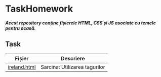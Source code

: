 # TaskHomework

***Acest repository conține fișierele HTML, CSS și JS asociate cu temele pentru acasă.***


## Task

| Fișier         | Descriere                                   |
|----------------|---------------------------------------------|
| [ireland.html](https://github.com/riafaya/1rep/blob/master/ireland.html) | Sarcina: Utilizarea tagurilor **<script> <base> <link> <style> <meta> <title>**     |
| [ex1.html](https://github.com/riafaya/1rep/blob/master/ex1.html)     | Sarcina: Utilizarea blocurilor de **culoare si imagini insertate**                                  |
| [ex2.html](https://github.com/riafaya/1rep/blob/master/ex2.html)     | Sarcina: Utilizrarea tagurilor **Block/Inline**                                 |
| [ex3.html](https://github.com/riafaya/1rep/blob/master/ex3.html)     | Sarcina: Utilizarea listelor **neordonate**                                   |
| [ex4.html](https://github.com/riafaya/1rep/blob/master/ex4.html)     | Sarcina: Utilizarea listelor **ordonate**       |
| [ex5.html](https://github.com/riafaya/1rep/blob/master/ex5.html)     | Sarcina: Utilizarea listelor **de definiții** |
| [ex6.html](https://github.com/riafaya/1rep/blob/master/ex6.html)     | Sarcina: Utilizarea elementelor pentru **"Header,Index,NavBar,Content,Footer"**                                    |
| [ex7.html](https://github.com/riafaya/1rep/blob/master/ex7.html)     | Sarcina: Utilizarea  **tabelelor** |
| [ex8.html](https://github.com/riafaya/1rep/blob/master/ex8.html)     | Sarcina: Utilizarea  **forms** |
| [ex9.html](https://github.com/riafaya/1rep/blob/master/ex9.html)     | Sarcina: Utilizarea selecturilor de **stilizarea folosind html**  |
| [ex10.html](https://github.com/riafaya/1rep/blob/master/ex10.html)     | Sarcina: Utilizarea stilizarii in  **CCS** |
| [listStyle.ccs](https://github.com/riafaya/1rep/blob/master/listStyle.css)     | Sarcina: Utilizarea  **stilizarilor prin css** |
| [ex11.html](https://github.com/riafaya/1rep/blob/master/exTask/ex11.html)     | Sarcina: Utilizarea  **listelor cu iconita** |
| [ex12.html](https://github.com/riafaya/1rep/blob/master/exTask/ex12.html)     | Sarcina: Utilizarea formelor unde la fiecare input  **este folosita anumita stilizare** |
| [ex13.html](https://github.com/riafaya/1rep/blob/master/exTask2/ex13.html)     | Sarcina: Utilizarea stilizari pentru a oferi culoare **fiecarei celule prin clase** |
| [ex13V2.html](https://github.com/riafaya/1rep/blob/master/exTask2/ex13V2.html)     | Sarcina: Utilizarea stilizari pentru a oferi culoare **fiecarei celule folosind pseudo-clasa nth-child**  |
| [boxModel.html](https://github.com/riafaya/1rep/blob/master/exTask3/boxModel.html)     | Sarcina: Utilizarea stilizari pentru a crea **un box cu anumiti parametri specificati**  |
| [imageBox.html](https://github.com/riafaya/1rep/blob/master/exTask3/imaxeBox.html)     | Sarcina: Utilizarea stilizari a unui **fișier care să conțină cel puțin trei imagini, aplicând chenare și culori de fundal pentru un aspect personalizat.** | 
| [example.html](https://github.com/riafaya/1rep/blob/master/example.html)     | Sarcina: Utilizarea stilizari **textului pentru 9 boxe/tabele diferite** | 

